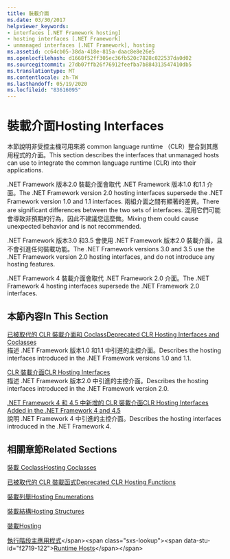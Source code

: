 ```yaml
---
title: 裝載介面
ms.date: 03/30/2017
helpviewer_keywords:
- interfaces [.NET Framework hosting]
- hosting interfaces [.NET Framework]
- unmanaged interfaces [.NET Framework], hosting
ms.assetid: cc64cb05-38da-418e-815a-daac8e8e26e5
ms.openlocfilehash: d1668f52ff305ec36fb520c7828c822537da0d02
ms.sourcegitcommit: 27db07ffb26f76912feefba7b884313547410db5
ms.translationtype: MT
ms.contentlocale: zh-TW
ms.lasthandoff: 05/19/2020
ms.locfileid: "83616095"
---
```

# <a name="hosting-interfaces"></a><span data-ttu-id="f2719-102">裝載介面</span><span class="sxs-lookup"><span data-stu-id="f2719-102">Hosting Interfaces</span></span>
<span data-ttu-id="f2719-103">本節說明非受控主機可用來將 common language runtime （CLR）整合到其應用程式的介面。</span><span class="sxs-lookup"><span data-stu-id="f2719-103">This section describes the interfaces that unmanaged hosts can use to integrate the common language runtime (CLR) into their applications.</span></span>  
  
 <span data-ttu-id="f2719-104">.NET Framework 版本2.0 裝載介面會取代 .NET Framework 版本1.0 和1.1 介面。</span><span class="sxs-lookup"><span data-stu-id="f2719-104">The .NET Framework version 2.0 hosting interfaces supersede the .NET Framework version 1.0 and 1.1 interfaces.</span></span> <span data-ttu-id="f2719-105">兩組介面之間有顯著的差異。</span><span class="sxs-lookup"><span data-stu-id="f2719-105">There are significant differences between the two sets of interfaces.</span></span> <span data-ttu-id="f2719-106">混用它們可能會導致非預期的行為，因此不建議您這麼做。</span><span class="sxs-lookup"><span data-stu-id="f2719-106">Mixing them could cause unexpected behavior and is not recommended.</span></span>  
  
 <span data-ttu-id="f2719-107">.NET Framework 版本3.0 和3.5 會使用 .NET Framework 版本2.0 裝載介面，且不會引進任何裝載功能。</span><span class="sxs-lookup"><span data-stu-id="f2719-107">The .NET Framework versions 3.0 and 3.5 use the .NET Framework version 2.0 hosting interfaces, and do not introduce any hosting features.</span></span>  
  
 <span data-ttu-id="f2719-108">.NET Framework 4 裝載介面會取代 .NET Framework 2.0 介面。</span><span class="sxs-lookup"><span data-stu-id="f2719-108">The .NET Framework 4 hosting interfaces supersede the .NET Framework 2.0 interfaces.</span></span>
  
## <a name="in-this-section"></a><span data-ttu-id="f2719-109">本節內容</span><span class="sxs-lookup"><span data-stu-id="f2719-109">In This Section</span></span>  
 [<span data-ttu-id="f2719-110">已被取代的 CLR 裝載介面和 Coclass</span><span class="sxs-lookup"><span data-stu-id="f2719-110">Deprecated CLR Hosting Interfaces and Coclasses</span></span>](deprecated-clr-hosting-interfaces-and-coclasses.md)  
 <span data-ttu-id="f2719-111">描述 .NET Framework 版本1.0 和1.1 中引進的主控介面。</span><span class="sxs-lookup"><span data-stu-id="f2719-111">Describes the hosting interfaces introduced in the .NET Framework versions 1.0 and 1.1.</span></span>  
  
 [<span data-ttu-id="f2719-112">CLR 裝載介面</span><span class="sxs-lookup"><span data-stu-id="f2719-112">CLR Hosting Interfaces</span></span>](clr-hosting-interfaces.md)  
 <span data-ttu-id="f2719-113">描述 .NET Framework 版本2.0 中引進的主控介面。</span><span class="sxs-lookup"><span data-stu-id="f2719-113">Describes the hosting interfaces introduced in the .NET Framework version 2.0.</span></span>  
  
 [<span data-ttu-id="f2719-114">.NET Framework 4 和 4.5 中新增的 CLR 裝載介面</span><span class="sxs-lookup"><span data-stu-id="f2719-114">CLR Hosting Interfaces Added in the .NET Framework 4 and 4.5</span></span>](clr-hosting-interfaces-added-in-the-net-framework-4-and-4-5.md)  
 <span data-ttu-id="f2719-115">說明 .NET Framework 4 中引進的主控介面。</span><span class="sxs-lookup"><span data-stu-id="f2719-115">Describes the hosting interfaces introduced in the .NET Framework 4.</span></span>  
  
## <a name="related-sections"></a><span data-ttu-id="f2719-116">相關章節</span><span class="sxs-lookup"><span data-stu-id="f2719-116">Related Sections</span></span>  
 [<span data-ttu-id="f2719-117">裝載 Coclass</span><span class="sxs-lookup"><span data-stu-id="f2719-117">Hosting Coclasses</span></span>](hosting-coclasses.md)  
  
 [<span data-ttu-id="f2719-118">已被取代的 CLR 裝載函式</span><span class="sxs-lookup"><span data-stu-id="f2719-118">Deprecated CLR Hosting Functions</span></span>](deprecated-clr-hosting-functions.md)  
  
 [<span data-ttu-id="f2719-119">裝載列舉</span><span class="sxs-lookup"><span data-stu-id="f2719-119">Hosting Enumerations</span></span>](hosting-enumerations.md)  
  
 [<span data-ttu-id="f2719-120">裝載結構</span><span class="sxs-lookup"><span data-stu-id="f2719-120">Hosting Structures</span></span>](hosting-structures.md)  
  
 [<span data-ttu-id="f2719-121">裝載</span><span class="sxs-lookup"><span data-stu-id="f2719-121">Hosting</span></span>](index.md)  
  
 <span data-ttu-id="f2719-122">[執行階段主應用程式](https://docs.microsoft.com/previous-versions/dotnet/netframework-4.0/a51xd4ze(v=vs.100))</span><span class="sxs-lookup"><span data-stu-id="f2719-122">[Runtime Hosts](https://docs.microsoft.com/previous-versions/dotnet/netframework-4.0/a51xd4ze(v=vs.100))</span></span>
